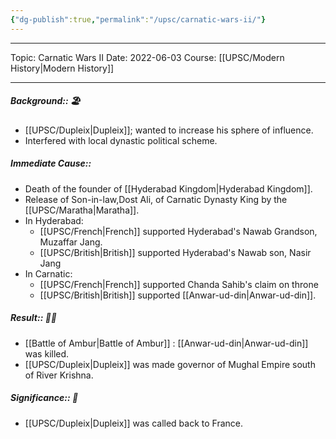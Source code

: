 ```yaml
---
{"dg-publish":true,"permalink":"/upsc/carnatic-wars-ii/"}
---
```


----
Topic: Carnatic Wars II
Date: 2022-06-03
Course: [[UPSC/Modern History\|Modern History]] 

----



##### Background:: 🏖️
- [[UPSC/Dupleix\|Dupleix]];  wanted to increase his sphere of influence. 
- Interfered with local dynastic political scheme. 
##### Immediate Cause:: 
- Death of the founder of [[Hyderabad Kingdom\|Hyderabad Kingdom]]. 
- Release of Son-in-law,Dost Ali, of Carnatic Dynasty King by the [[UPSC/Maratha\|Maratha]].
- In Hyderabad: 
	- [[UPSC/French\|French]] supported Hyderabad's Nawab Grandson, Muzaffar Jang. 
	- [[UPSC/British\|British]] supported Hyderabad's Nawab son, Nasir Jang
- In Carnatic:
	- [[UPSC/French\|French]] supported Chanda Sahib's claim on throne
	- [[UPSC/British\|British]] supported [[Anwar-ud-din\|Anwar-ud-din]].
##### Result:: 🤔💭
- [[Battle of Ambur\|Battle of Ambur]] : [[Anwar-ud-din\|Anwar-ud-din]] was killed. 
- [[UPSC/Dupleix\|Dupleix]] was made governor of Mughal Empire south of River Krishna. 
##### Significance:: 👀
- [[UPSC/Dupleix\|Dupleix]] was called back to France. 